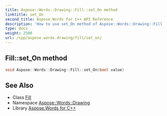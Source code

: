 ```yaml
---
title: Aspose::Words::Drawing::Fill::set_On method
linktitle: set_On
second_title: Aspose.Words for C++ API Reference
description: 'How to use set_On method of Aspose::Words::Drawing::Fill class in C++.'
type: docs
weight: 2500
url: /cpp/aspose.words.drawing/fill/set_on/
---
```

## Fill::set_On method




```cpp
void Aspose::Words::Drawing::Fill::set_On(bool value)
```

## See Also

* Class [Fill](../)
* Namespace [Aspose::Words::Drawing](../../)
* Library [Aspose.Words for C++](../../../)
